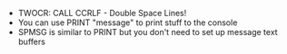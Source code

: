* TWOCR: CALL CCRLF - Double Space Lines!
* You can use PRINT "message" to print stuff to the console
* SPMSG is similar to PRINT but you don't need to set up message text buffers